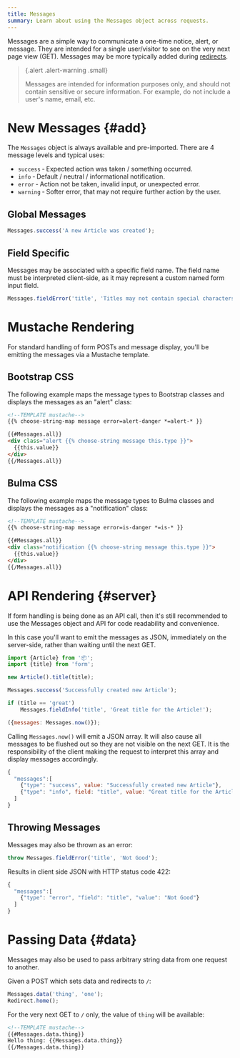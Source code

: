 ```yaml
---
title: Messages
summary: Learn about using the Messages object across requests.
---
```


Messages are a simple way to communicate a one-time notice, alert, or message.
They are intended for a single user/visitor to see on the very next page view (GET).
Messages may be more typically added during [redirects](/🗄/Article/scripting/helpers.md#redirect).
  
> {.alert .alert-warning .small}
> 
> Messages are intended for information purposes only, 
> and should not contain sensitive or secure information.
> For example, do not include a user's name, email, etc.

# New Messages {#add}

The `Messages` object is always available and pre-imported.
There are 4 message levels and typical uses:

- `success` &dash; Expected action was taken / something occurred.
- `info` &dash; Default / neutral / informational notification.
- `error` &dash; Action not be taken, invalid input, or unexpected error.
- `warning` &dash; Softer error, that may not require further action by the user.

## Global Messages

```javascript
Messages.success('A new Article was created');
```

## Field Specific

Messages may be associated with a specific field name.
The field name must be interpreted client-side,
as it may represent a custom named form input field.

```javascript
Messages.fieldError('title', 'Titles may not contain special characters.');
```

# Mustache Rendering
    
For standard handling of form POSTs and message display,
you'll be emitting the messages via a Mustache template.

## Bootstrap CSS

The following example maps the message types to Bootstrap classes
and displays the messages as an "alert" class:

```html
<!--TEMPLATE mustache-->
{{% choose-string-map message error=alert-danger *=alert-* }}

{{#Messages.all}}
<div class="alert {{% choose-string message this.type }}">
  {{this.value}}
</div>
{{/Messages.all}}
```

## Bulma CSS

The following example maps the message types to Bulma classes
and displays the messages as a "notification" class:

```html
<!--TEMPLATE mustache-->
{{% choose-string-map message error=is-danger *=is-* }}

{{#Messages.all}}
<div class="notification {{% choose-string message this.type }}">
  {{this.value}}
</div>
{{/Messages.all}}
```

# API Rendering {#server}

If form handling is being done as an API call,
then it's still recommended to use the Messages object and API for
code readability and convenience.

In this case you'll want to emit the messages as JSON, immediately on the server-side,
rather than waiting until the next GET.

```javascript
import {Article} from '📦';
import {title} from 'form';

new Article().title(title);

Messages.success('Successfully created new Article');

if (title == 'great')
    Messages.fieldInfo('title', 'Great title for the Article!');

({messages: Messages.now()});
```

Calling `Messages.now()` will emit a JSON array.
It will also cause all messages to be flushed out so they are not visible on the next GET.
It is the responsibility of the client making the request to
interpret this array and display messages accordingly.

```javascript
{
  "messages":[
    {"type": "success", value: "Successfully created new Article"},
    {"type": "info", field: "title", value: "Great title for the Article!"}
  ]
}
```

## Throwing Messages

Messages may also be thrown as an error:

```javascript
throw Messages.fieldError('title', 'Not Good');
```

Results in client side JSON with HTTP status code 422:

```javascript
{
  "messages":[
    {"type": "error", "field": "title", "value": "Not Good"}
  ]
}
```

# Passing Data {#data}

Messages may also be used to pass arbitrary string data from one request to another.

Given a POST which sets data and redirects to `/`:

```javascript
Messages.data('thing', 'one');
Redirect.home();
```

For the very next GET to `/` only, the value of `thing` will be available:

```html
<!--TEMPLATE mustache-->
{{#Messages.data.thing}}
Hello thing: {{Messages.data.thing}}
{{/Messages.data.thing}}
```